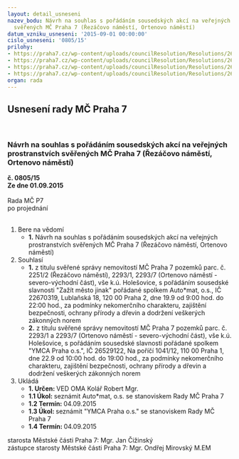 ```yaml
---
layout: detail_usneseni
nazev_bodu: Návrh na souhlas s pořádáním sousedských akcí na veřejných prostranstvích
  svěřených MČ Praha 7 (Řezáčovo náměstí, Ortenovo náměstí)
datum_vzniku_usneseni: '2015-09-01 00:00:00'
cislo_usneseni: '0805/15'
prilohy:
- https://praha7.cz/wp-content/uploads/councilResolution/Resolutions/26044/55-15-priloha_01_podnajempidi.doc
- https://praha7.cz/wp-content/uploads/councilResolution/Resolutions/26044/55-15-priloha_02_podnajempidi.pdf
- https://praha7.cz/wp-content/uploads/councilResolution/Resolutions/26044/55-15-priloha_03_podnajempidi.jpg
- https://praha7.cz/wp-content/uploads/councilResolution/Resolutions/26044/55-15-priloha_04_podnajempidi.pdf
organ: rada
---
```

<div id="ucUsn_pList" class="usn">
	<span><h2>Usnesení rady MČ Praha 7 </h2>
<br></span><div class="standBody">
<span><h3>Návrh na souhlas s pořádáním sousedských akcí na veřejných prostranstvích svěřených MČ Praha 7 (Řezáčovo náměstí, Ortenovo náměstí)</h3></span><div class="center">
		<strong>č. 0805/15</strong><br>
	</div>
<div class="center">
		<strong>Ze dne 01.09.2015</strong><br><br>
	</div>Rada MČ P7<br> po projednání<br><br><ol>
<li>Bere na vědomí<ul><li>
<strong>1.</strong> Návrh na souhlas s pořádáním sousedských akcí na veřejných prostranstvích svěřených MČ Praha 7 (Řezáčovo náměstí, Ortenovo náměstí)  </li></ul>
</li>
<li>Souhlasí<ul>
<li>
<strong>1.</strong> z titulu svěřené správy nemovitostí MČ Praha 7 pozemků parc. č. 2251/2 (Řezáčovo náměstí), 2293/1, 2293/7 (Ortenovo náměstí - severo-východní část), vše k.ú. Holešovice, s pořádáním sousedské slavnosti "Zažít město jinak" pořádané spolkem Auto*mat, o.s., IČ 22670319, Lublaňská 18, 120 00 Praha 2, dne 19.9 od 9:00 hod. do 22:00 hod., za podmínky nekomerčního charakteru, zajištění bezpečnosti, ochrany přírody a dřevin a dodržení veškerých zákonných norem</li>
<li>
<strong>2.</strong> z titulu svěřené správy nemovitostí MČ Praha 7 pozemků parc. č. 2293/1 a 2293/7 (Ortenovo náměstí - severo-východní část), vše k.ú. Holešovice, s pořádáním sousedské slavnosti pořádané spolkem "YMCA Praha o.s.", IČ 26529122, Na poříčí 1041/12, 110 00 Praha 1, dne 22.9 od 10:00 hod. do 19:00 hod., za podmínky nekomerčního charakteru, zajištění bezpečnosti, ochrany přírody a dřevin a dodržení veškerých zákonných norem        </li>
</ul>
</li>
<li>Ukládá<ul>
<li>
<strong>1. Určen: </strong>VED OMA Kolář Robert Mgr.</li>
<li>
<strong>1.1 Úkol: </strong>seznámit Auto*mat, o.s. se stanoviskem Rady MČ Praha 7</li>
<li>
<strong>1.2 Termín: </strong>04.09.2015</li>
<li>
<strong>1.3 Úkol: </strong>seznámit "YMCA Praha o.s." se stanoviskem Rady MČ Praha 7</li>
<li>
<strong>1.4 Termín: </strong>04.09.2015</li>
</ul>
</li>
</ol>starosta Městské části Praha 7: Mgr. Jan Čižinský<br>zástupce starosty Městské části Praha 7: Mgr. Ondřej Mirovský M.EM 
</div>
</div>